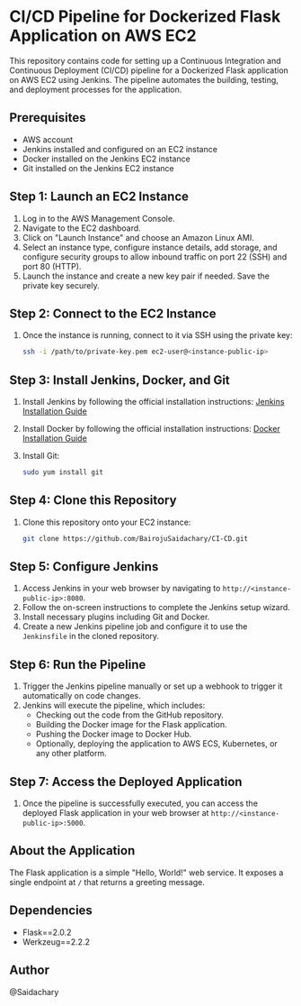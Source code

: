 # CI/CD Pipeline for Dockerized Flask Application on AWS EC2

This repository contains code for setting up a Continuous Integration and Continuous Deployment (CI/CD) pipeline for a Dockerized Flask application on AWS EC2 using Jenkins. The pipeline automates the building, testing, and deployment processes for the application.

## Prerequisites

- AWS account
- Jenkins installed and configured on an EC2 instance
- Docker installed on the Jenkins EC2 instance
- Git installed on the Jenkins EC2 instance

## Step 1: Launch an EC2 Instance

1. Log in to the AWS Management Console.
2. Navigate to the EC2 dashboard.
3. Click on "Launch Instance" and choose an Amazon Linux AMI.
4. Select an instance type, configure instance details, add storage, and configure security groups to allow inbound traffic on port 22 (SSH) and port 80 (HTTP).
5. Launch the instance and create a new key pair if needed. Save the private key securely.

## Step 2: Connect to the EC2 Instance

1. Once the instance is running, connect to it via SSH using the private key:

   ```bash
   ssh -i /path/to/private-key.pem ec2-user@<instance-public-ip>
   ```

## Step 3: Install Jenkins, Docker, and Git

1. Install Jenkins by following the official installation instructions: [Jenkins Installation Guide](https://www.jenkins.io/doc/book/installing/)
2. Install Docker by following the official installation instructions: [Docker Installation Guide](https://docs.docker.com/engine/install/)
3. Install Git:

   ```bash
   sudo yum install git
   ```

## Step 4: Clone this Repository

1. Clone this repository onto your EC2 instance:

   ```bash
   git clone https://github.com/BairojuSaidachary/CI-CD.git
   ```

## Step 5: Configure Jenkins

1. Access Jenkins in your web browser by navigating to `http://<instance-public-ip>:8080`.
2. Follow the on-screen instructions to complete the Jenkins setup wizard.
3. Install necessary plugins including Git and Docker.
4. Create a new Jenkins pipeline job and configure it to use the `Jenkinsfile` in the cloned repository.

## Step 6: Run the Pipeline

1. Trigger the Jenkins pipeline manually or set up a webhook to trigger it automatically on code changes.
2. Jenkins will execute the pipeline, which includes:
   - Checking out the code from the GitHub repository.
   - Building the Docker image for the Flask application.
   - Pushing the Docker image to Docker Hub.
   - Optionally, deploying the application to AWS ECS, Kubernetes, or any other platform.

## Step 7: Access the Deployed Application

1. Once the pipeline is successfully executed, you can access the deployed Flask application in your web browser at `http://<instance-public-ip>:5000`.

## About the Application

The Flask application is a simple "Hello, World!" web service. It exposes a single endpoint at `/` that returns a greeting message.

## Dependencies

- Flask==2.0.2
- Werkzeug==2.2.2

## Author

@Saidachary


